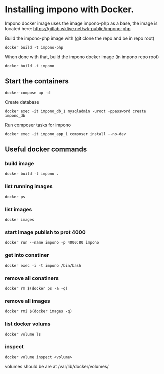 # Installing impono with Docker.

Impono docker image uses the image impono-php as a base, the image is located here:
https://gitlab.wklive.net/wk-public/impono-php

Build the impono-php image with (git clone the repo and be in repo root)

``` 
docker build -t impono-php

```

When done with that, build the impono docker image (in impono repo root)

``` 
docker build -t impono

```

## Start the containers


`docker-compose up -d`

Create database

`docker exec -it impono_db_1 mysqladmin -uroot -ppassword create impono_db`

Run composer tasks for impono

`docker exec -it impono_app_1 composer install --no-dev`


## Useful docker commands

### build image
```docker build -t impono .```
### list running images
```docker ps```
### list images
```docker images```
### start image publish to prot 4000
```docker run --name impono -p 4000:80 impono```
### get into conatiner
```docker exec -i -t impono /bin/bash```
### remove all conatiners
```docker rm $(docker ps -a -q)```
### remove all images
```docker rmi $(docker images -q)```
### list docker volums
```docker volume ls```
### inspect
```docker volume inspect <volume>```

volumes should be are at /var/lib/docker/volumes/
